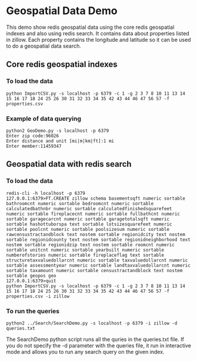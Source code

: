 # Geospatial Data Demo
This demo show redis geospatial data using the core redis geospatial indexes and also using redis search.
It contains data about properties listed in zillow. Each property contains the longitude and latitude so it can be used to do a geospatial data search.

## Core redis geospatial indexes

### To load the data
```
python ImportCSV.py -s localhost -p 6379 -c 1 -g 2 3 7 8 10 11 13 14 15 16 17 18 24 25 26 30 31 32 33 34 35 42 43 44 46 47 56 57 -f properties.csv
```

### Example of data querying
```
python2 GeoDemo.py -s localhost -p 6379
Enter zip code:96026
Enter distance and unit [mi|m|km|ft]:1 mi
Enter member:11459347
````

## Geospatial data with redis search

### To load the data
```
redis-cli -h localhost -p 6379
127.0.0.1:6379>FT.CREATE zillow schema basementsqft numeric sortable bathroomcnt numeric sortable bedroomcnt numeric sortable calculatedbathnbr numeric sortable calculatedfinishedsquarefeet numeric sortable fireplacecnt numeric sortable fullbathcnt numeric sortable garagecarcnt numeric sortable garagetotalsqft numeric sortable hashottuborspa text sortable lotsizesquarefeet numeric sortable poolcnt numeric sortable poolsizesum numeric sortable rawcensustractandblock text nostem sortable regionidcity text nostem sortable regionidcounty text nostem sortable regionidneighborhood text nostem sortable regionidzip text nostem sortable roomcnt numeric sortable unitcnt numeric sortable yearbuilt numeric sortable numberofstories numeric sortable fireplaceflag text sortable structuretaxvaluedollarcnt numeric sortable taxvaluedollarcnt numeric sortable assessmentyear numeric sortable landtaxvaluedollarcnt numeric sortable taxamount numeric sortable censustractandblock text nostem sortable geopos geo
127.0.0.1:6379>quit
python ImportCSV.py -s localhost -p 6379 -c 1 -g 2 3 7 8 10 11 13 14 15 16 17 18 24 25 26 30 31 32 33 34 35 42 43 44 46 47 56 57 -f properties.csv -i zillow
```

### To run the queries
```
python2 ../Search/SearchDemo.py -s localhost -p 6379 -i zillow -d queries.txt
```

The SearchDemo python script runs all the quries in the queries.txt file.
If you do not specify the -d parameter with the queries file, it run in interactive mode and allows you to run any search query on the given index.

